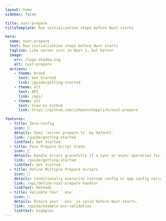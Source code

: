 ```yaml
---
layout: home
sidebar: false

title: nuxt-prepare
titleTemplate: Run initialization steps before Nuxt starts

hero:
  name: nuxt-prepare
  text: Run initialization steps before Nuxt starts
  tagline: Like server init in Nuxt 2, but better
  image:
    src: /logo-shadow.svg
    alt: nuxt-prepare
  actions:
    - theme: brand
      text: Get Started
      link: /guide/getting-started
    - theme: alt
      text: API
      link: /api/
    - theme: alt
      text: View on GitHub
      link: https://github.com/johannschopplich/nuxt-prepare

features:
  - title: Zero-Config
    icon: 🦦
    details: Uses `server.prepare.ts` by default.
    link: /guide/getting-started
    linkText: Get Started
  - title: Pass Prepare Script State
    icon: 🫴
    details: Handle errors gracefully if a sync or async operation fails.
    link: /guide/getting-started
    linkText: Get Started
  - title: Define Multiple Prepare Scripts
    icon: 🦾
    details: Conditionally overwrite runtime config or app config variables.
    link: /api/define-nuxt-prepare-handler
    linkText: Methods
  - title: Validate Your `.env`
    icon: 🦜
    details: Ensure your `.env` is valid before Nuxt starts.
    link: /guide/example-env-validation
    linkText: Examples
---
```

